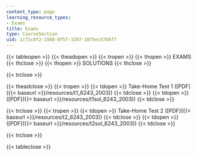 ```yaml
---
content_type: page
learning_resource_types:
- Exams
title: Exams
type: CourseSection
uid: 1c71c8f2-1508-0f5f-3207-1075ec57b5f7
---
```


{{< tableopen >}}
{{< theadopen >}}
{{< tropen >}}
{{< thopen >}}
EXAMS
{{< thclose >}}
{{< thopen >}}
SOLUTIONS
{{< thclose >}}

{{< trclose >}}

{{< theadclose >}}
{{< tropen >}}
{{< tdopen >}}
Take-Home Test 1 ([PDF]({{< baseurl >}}/resources/t1_6243_2003))
{{< tdclose >}}
{{< tdopen >}}
([PDF]({{< baseurl >}}/resources/t1sol_6243_2003))
{{< tdclose >}}

{{< trclose >}}
{{< tropen >}}
{{< tdopen >}}
Take-Home Test 2 ([PDF]({{< baseurl >}}/resources/t2_6243_2003))
{{< tdclose >}}
{{< tdopen >}}
([PDF]({{< baseurl >}}/resources/t2sol_6243_2003))
{{< tdclose >}}

{{< trclose >}}

{{< tableclose >}}